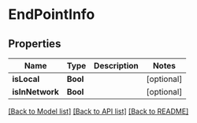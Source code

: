 # EndPointInfo

## Properties
Name | Type | Description | Notes
------------ | ------------- | ------------- | -------------
**isLocal** | **Bool** |  | [optional] 
**isInNetwork** | **Bool** |  | [optional] 

[[Back to Model list]](../README.md#documentation-for-models) [[Back to API list]](../README.md#documentation-for-api-endpoints) [[Back to README]](../README.md)


